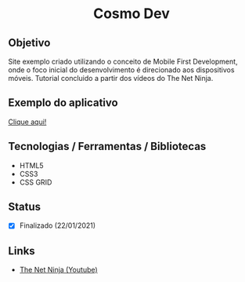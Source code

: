 <h1 align="center">Cosmo Dev</h1>

## Objetivo
Site exemplo criado utilizando o conceito de Mobile First Development, onde o foco inicial do desenvolvimento é direcionado aos dispositivos móveis. Tutorial concluido a partir dos vídeos do The Net Ninja.

## Exemplo do aplicativo
[Clique aqui!](https://paulo-hst.github.io/cosmo-dev/)

## Tecnologias / Ferramentas / Bibliotecas
- HTML5
- CSS3
- CSS GRID

## Status
- [x] Finalizado (22/01/2021)

## Links
- [The Net Ninja (Youtube)](https://www.youtube.com/channel/UCW5YeuERMmlnqo4oq8vwUpg)
